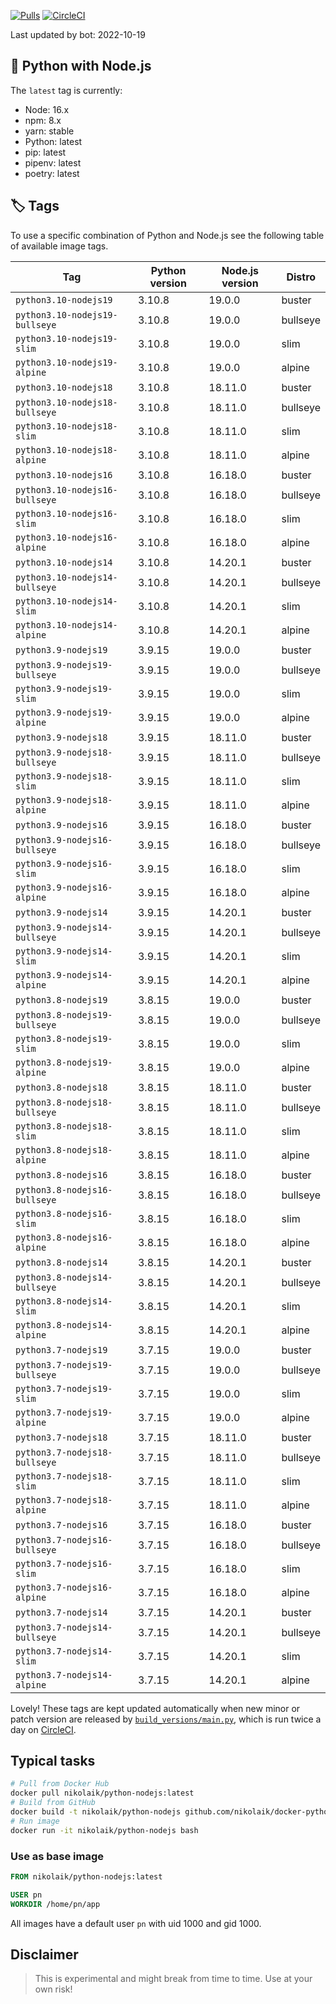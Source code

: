 [![Pulls](https://img.shields.io/docker/pulls/nikolaik/python-nodejs.svg?style=flat-square)](https://hub.docker.com/r/nikolaik/python-nodejs/)
[![CircleCI](https://img.shields.io/circleci/project/github/nikolaik/docker-python-nodejs.svg?style=flat-square)](https://circleci.com/gh/nikolaik/docker-python-nodejs)

Last updated by bot: 2022-10-19

## 🐳 Python with Node.js 
The `latest` tag is currently:

- Node: 16.x
- npm: 8.x
- yarn: stable
- Python: latest
- pip: latest
- pipenv: latest
- poetry: latest

## 🏷 Tags
To use a specific combination of Python and Node.js see the following table of available image tags.

Tag | Python version | Node.js version | Distro
--- | --- | --- | ---
`python3.10-nodejs19` | 3.10.8 | 19.0.0 | buster
`python3.10-nodejs19-bullseye` | 3.10.8 | 19.0.0 | bullseye
`python3.10-nodejs19-slim` | 3.10.8 | 19.0.0 | slim
`python3.10-nodejs19-alpine` | 3.10.8 | 19.0.0 | alpine
`python3.10-nodejs18` | 3.10.8 | 18.11.0 | buster
`python3.10-nodejs18-bullseye` | 3.10.8 | 18.11.0 | bullseye
`python3.10-nodejs18-slim` | 3.10.8 | 18.11.0 | slim
`python3.10-nodejs18-alpine` | 3.10.8 | 18.11.0 | alpine
`python3.10-nodejs16` | 3.10.8 | 16.18.0 | buster
`python3.10-nodejs16-bullseye` | 3.10.8 | 16.18.0 | bullseye
`python3.10-nodejs16-slim` | 3.10.8 | 16.18.0 | slim
`python3.10-nodejs16-alpine` | 3.10.8 | 16.18.0 | alpine
`python3.10-nodejs14` | 3.10.8 | 14.20.1 | buster
`python3.10-nodejs14-bullseye` | 3.10.8 | 14.20.1 | bullseye
`python3.10-nodejs14-slim` | 3.10.8 | 14.20.1 | slim
`python3.10-nodejs14-alpine` | 3.10.8 | 14.20.1 | alpine
`python3.9-nodejs19` | 3.9.15 | 19.0.0 | buster
`python3.9-nodejs19-bullseye` | 3.9.15 | 19.0.0 | bullseye
`python3.9-nodejs19-slim` | 3.9.15 | 19.0.0 | slim
`python3.9-nodejs19-alpine` | 3.9.15 | 19.0.0 | alpine
`python3.9-nodejs18` | 3.9.15 | 18.11.0 | buster
`python3.9-nodejs18-bullseye` | 3.9.15 | 18.11.0 | bullseye
`python3.9-nodejs18-slim` | 3.9.15 | 18.11.0 | slim
`python3.9-nodejs18-alpine` | 3.9.15 | 18.11.0 | alpine
`python3.9-nodejs16` | 3.9.15 | 16.18.0 | buster
`python3.9-nodejs16-bullseye` | 3.9.15 | 16.18.0 | bullseye
`python3.9-nodejs16-slim` | 3.9.15 | 16.18.0 | slim
`python3.9-nodejs16-alpine` | 3.9.15 | 16.18.0 | alpine
`python3.9-nodejs14` | 3.9.15 | 14.20.1 | buster
`python3.9-nodejs14-bullseye` | 3.9.15 | 14.20.1 | bullseye
`python3.9-nodejs14-slim` | 3.9.15 | 14.20.1 | slim
`python3.9-nodejs14-alpine` | 3.9.15 | 14.20.1 | alpine
`python3.8-nodejs19` | 3.8.15 | 19.0.0 | buster
`python3.8-nodejs19-bullseye` | 3.8.15 | 19.0.0 | bullseye
`python3.8-nodejs19-slim` | 3.8.15 | 19.0.0 | slim
`python3.8-nodejs19-alpine` | 3.8.15 | 19.0.0 | alpine
`python3.8-nodejs18` | 3.8.15 | 18.11.0 | buster
`python3.8-nodejs18-bullseye` | 3.8.15 | 18.11.0 | bullseye
`python3.8-nodejs18-slim` | 3.8.15 | 18.11.0 | slim
`python3.8-nodejs18-alpine` | 3.8.15 | 18.11.0 | alpine
`python3.8-nodejs16` | 3.8.15 | 16.18.0 | buster
`python3.8-nodejs16-bullseye` | 3.8.15 | 16.18.0 | bullseye
`python3.8-nodejs16-slim` | 3.8.15 | 16.18.0 | slim
`python3.8-nodejs16-alpine` | 3.8.15 | 16.18.0 | alpine
`python3.8-nodejs14` | 3.8.15 | 14.20.1 | buster
`python3.8-nodejs14-bullseye` | 3.8.15 | 14.20.1 | bullseye
`python3.8-nodejs14-slim` | 3.8.15 | 14.20.1 | slim
`python3.8-nodejs14-alpine` | 3.8.15 | 14.20.1 | alpine
`python3.7-nodejs19` | 3.7.15 | 19.0.0 | buster
`python3.7-nodejs19-bullseye` | 3.7.15 | 19.0.0 | bullseye
`python3.7-nodejs19-slim` | 3.7.15 | 19.0.0 | slim
`python3.7-nodejs19-alpine` | 3.7.15 | 19.0.0 | alpine
`python3.7-nodejs18` | 3.7.15 | 18.11.0 | buster
`python3.7-nodejs18-bullseye` | 3.7.15 | 18.11.0 | bullseye
`python3.7-nodejs18-slim` | 3.7.15 | 18.11.0 | slim
`python3.7-nodejs18-alpine` | 3.7.15 | 18.11.0 | alpine
`python3.7-nodejs16` | 3.7.15 | 16.18.0 | buster
`python3.7-nodejs16-bullseye` | 3.7.15 | 16.18.0 | bullseye
`python3.7-nodejs16-slim` | 3.7.15 | 16.18.0 | slim
`python3.7-nodejs16-alpine` | 3.7.15 | 16.18.0 | alpine
`python3.7-nodejs14` | 3.7.15 | 14.20.1 | buster
`python3.7-nodejs14-bullseye` | 3.7.15 | 14.20.1 | bullseye
`python3.7-nodejs14-slim` | 3.7.15 | 14.20.1 | slim
`python3.7-nodejs14-alpine` | 3.7.15 | 14.20.1 | alpine

Lovely! These tags are kept updated automatically when new minor or patch version are released by [`build_versions/main.py`](./build_versions/main.py), which is run twice a day on [CircleCI](https://circleci.com/gh/nikolaik/docker-python-nodejs).

## Typical tasks
```bash
# Pull from Docker Hub
docker pull nikolaik/python-nodejs:latest
# Build from GitHub
docker build -t nikolaik/python-nodejs github.com/nikolaik/docker-python-nodejs
# Run image
docker run -it nikolaik/python-nodejs bash
```

### Use as base image
```Dockerfile
FROM nikolaik/python-nodejs:latest

USER pn
WORKDIR /home/pn/app
```

All images have a default user `pn` with uid 1000 and gid 1000.

## Disclaimer
> This is experimental and might break from time to time. Use at your own risk!
